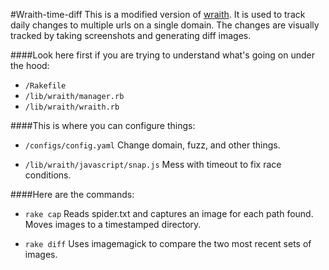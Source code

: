 #Wraith-time-diff
This is a modified version of [wraith](https://github.com/BBC-News/wraith).
It is used to track daily changes to multiple urls on a single domain.
The changes are visually tracked by taking screenshots and generating diff images.


####Look here first if you are trying to understand what's going on under the hood:
- `/Rakefile`
- `/lib/wraith/manager.rb`
- `/lib/wraith/wraith.rb`


####This is where you can configure things:
- `/configs/config.yaml`
Change domain, fuzz, and other things.

- `/lib/wraith/javascript/snap.js`
Mess with timeout to fix race conditions.

####Here are the commands:
- `rake cap`
Reads spider.txt and captures an image for each path found.
Moves images to a timestamped directory.

- `rake diff`
Uses imagemagick to compare the two most recent sets of images.


